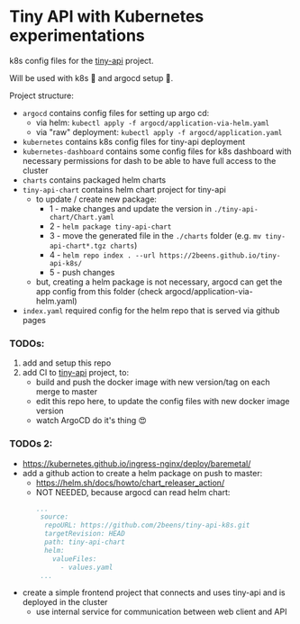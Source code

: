 # Tiny API with Kubernetes experimentations
k8s config files for the [tiny-api](https://github.com/2beens/tiny-api) project.

Will be used with k8s 🚢 and argocd setup 🦑.

Project structure:
 - `argocd` contains config files for setting up argo cd:
    - via helm: `kubectl apply -f argocd/application-via-helm.yaml`
    - via "raw" deployment: `kubectl apply -f argocd/application.yaml`
 - `kubernetes` contains k8s config files for tiny-api deployment
 - `kubernetes-dashboard` contains some config files for k8s dashboard with necessary permissions for dash to be able to have full access to the cluster
 - `charts` contains packaged helm charts
 - `tiny-api-chart` contains helm chart project for tiny-api
    - to update / create new package:
       - 1 - make changes and update the version in `./tiny-api-chart/Chart.yaml`
       - 2 - `helm package tiny-api-chart`
       - 3 - move the generated file in the `./charts` folder (e.g. `mv tiny-api-chart*.tgz charts`)
       - 4 - `helm repo index . --url https://2beens.github.io/tiny-api-k8s/`
       - 5 - push changes
    - but, creating a helm package is not necessary, argocd can get the app config from this folder (check argocd/application-via-helm.yaml)
 - `index.yaml` required config for the helm repo that is served via github pages

### TODOs:
 1. add and setup this repo 
 2. add CI to [tiny-api](https://github.com/2beens/tiny-api) project, to:
    - build and push the docker image with new version/tag on each merge to master
    - edit this repo here, to update the config files with new docker image version
    - watch ArgoCD do it's thing 😍

### TODOs 2:
 - https://kubernetes.github.io/ingress-nginx/deploy/baremetal/
 - add a github action to create a helm package on push to master:
   - https://helm.sh/docs/howto/chart_releaser_action/
   - NOT NEEDED, because argocd can read helm chart:
        ```yaml
        ...
         source:
          repoURL: https://github.com/2beens/tiny-api-k8s.git
          targetRevision: HEAD
          path: tiny-api-chart
          helm:
            valueFiles:
              - values.yaml
         ...
        ```
 - create a simple frontend project that connects and uses tiny-api and is deployed in the cluster
   - use internal service for communication between web client and API 
